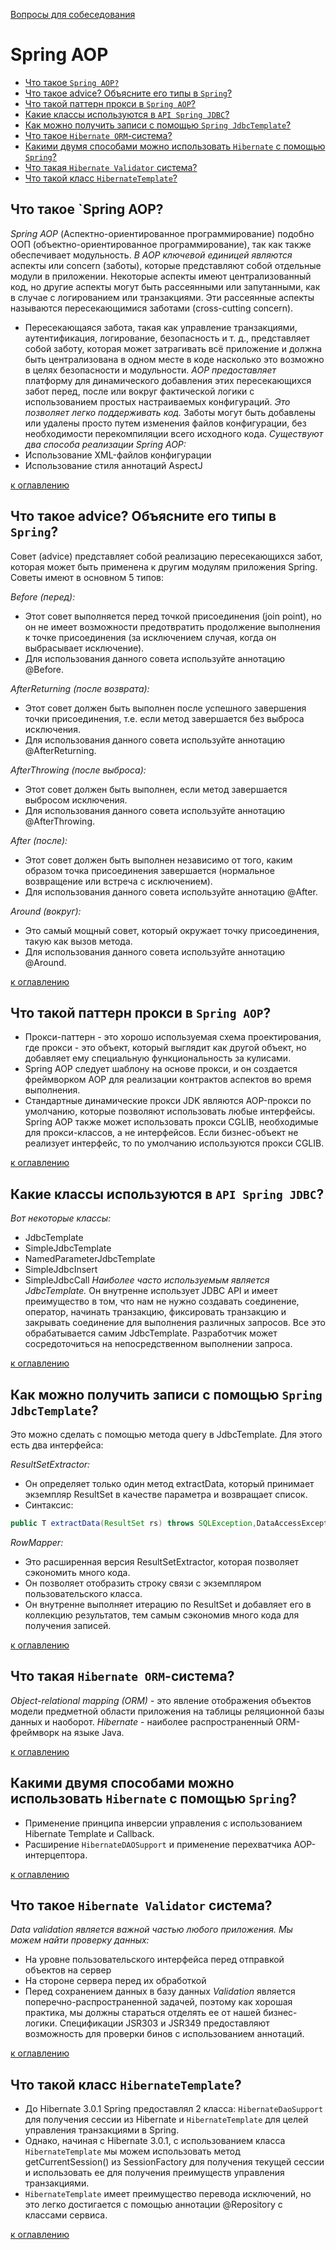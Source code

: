 [Вопросы для собеседования](README.md)

# Spring AOP
+ [Что такое `Spring AOP?`](#Что-такое-Spring-AOP)
+ [Что такое advice? Объясните его типы в `Spring`?](#Что-такое-advice?-Объясните-его-типы-в-Spring)
+ [Что такой паттерн прокси в `Spring AOP`?](#Что-такой-паттерн-прокси-в-Spring-AOP)
+ [Какие классы используются в `API Spring JDBC`?](#Какие-классы-используются-в-API-Spring-JDBC)
+ [Как можно получить записи с помощью `Spring JdbcTemplate`?](#Как-можно-получить-записи-с-помощью-Sprin-JdbcTemplate)
+ [Что такое `Hibernate ORM`-система?](#Что-такая-Hibernate-ORM-система)
+ [Какими двумя способами можно использовать `Hibernate` с помощью `Spring`?](#Какими-двумя-способами-можно-использовать-Hibernate-с-помощью-Spring)
+ [Что такая `Hibernate Validator` система?](#Что-такая-Hibernate-Validator-система)
+ [Что такой класс `HibernateTemplate`?](#Что-такой-класс-HibernateTemplate)

## Что такое `Spring AOP?
_Spring AOP_ (Аспектно-ориентированное программирование) подобно ООП (объектно-ориентированное программирование), так как также обеспечивает модульность.
_В AOP ключевой единицей являются_ аспекты или concern (заботы), которые представляют собой отдельные модули в приложении. Некоторые аспекты имеют централизованный код, но другие аспекты могут быть рассеянными или запутанными, как в случае с логированием или транзакциями. Эти рассеянные аспекты называются пересекающимися заботами (cross-cutting concern).
+ Пересекающаяся забота, такая как управление транзакциями, аутентификация, логирование, безопасность и т. д., представляет собой заботу, которая может затрагивать всё приложение и должна быть централизована в одном месте в коде насколько это возможно в целях безопасности и модульности.
_AOP предоставляет_  платформу для динамического добавления этих пересекающихся забот перед, после или вокруг фактической логики с использованием простых настраиваемых конфигураций.
_Это позволяет легко поддерживать код._ Заботы могут быть добавлены или удалены просто путем изменения файлов конфигурации, без необходимости перекомпиляции всего исходного кода.
_Существуют два способа реализации Spring AOP:_
+ Использование XML-файлов конфигурации
+ Использование стиля аннотаций AspectJ

[к оглавлению](#Спринг-aop)

## Что такое advice? Объясните его типы в `Spring`?
Совет (advice) представляет собой реализацию пересекающихся забот, которая может быть применена к другим модулям приложения Spring. Советы имеют в основном 5 типов:

_Before (перед):_
+ Этот совет выполняется перед точкой присоединения (join point), но он не имеет возможности предотвратить продолжение выполнения к точке присоединения (за исключением случая, когда он выбрасывает исключение).
+ Для использования данного совета используйте аннотацию @Before.

_AfterReturning (после возврата):_
+ Этот совет должен быть выполнен после успешного завершения точки присоединения, т.е. если метод завершается без выброса исключения.
+ Для использования данного совета используйте аннотацию @AfterReturning.

_AfterThrowing (после выброса):_
+ Этот совет должен быть выполнен, если метод завершается выбросом исключения.
+ Для использования данного совета используйте аннотацию @AfterThrowing.

_After (после):_
+ Этот совет должен быть выполнен независимо от того, каким образом точка присоединения завершается (нормальное возвращение или встреча с исключением).
+ Для использования данного совета используйте аннотацию @After.

_Around (вокруг):_
+ Это самый мощный совет, который окружает точку присоединения, такую как вызов метода.
+ Для использования данного совета используйте аннотацию @Around.

[к оглавлению](#Спринг-aop)


## Что такой паттерн прокси в `Spring AOP`?
+ Прокси-паттерн - это хорошо используемая схема проектирования, где прокси - это объект, который выглядит как другой объект, но добавляет ему специальную функциональность за кулисами.
+ Spring AOP следует шаблону на основе прокси, и он создается фреймворком AOP для реализации контрактов аспектов во время выполнения.
+ Стандартные динамические прокси JDK являются AOP-прокси по умолчанию, которые позволяют использовать любые интерфейсы. Spring AOP также может использовать прокси CGLIB, необходимые для прокси-классов, а не интерфейсов. Если бизнес-объект не реализует интерфейс, то по умолчанию используются прокси CGLIB.

[к оглавлению](#Спринг-aop)

## Какие классы используются в `API Spring JDBC`?
_Вот некоторые классы:_
+ JdbcTemplate
+ SimpleJdbcTemplate
+ NamedParameterJdbcTemplate
+ SimpleJdbcInsert
+ SimpleJdbcCall
_Наиболее часто используемым является JdbcTemplate._ Он внутренне использует JDBC API и имеет преимущество в том, что нам не нужно создавать соединение, оператор, начинать транзакцию, фиксировать транзакцию и закрывать соединение для выполнения различных запросов. Все это обрабатывается самим JdbcTemplate. Разработчик может сосредоточиться на непосредственном выполнении запроса.

[к оглавлению](#Спринг-aop)

## Как можно получить записи с помощью `Spring JdbcTemplate`?
Это можно сделать с помощью метода query в JdbcTemplate. Для этого есть два интерфейса:

_ResultSetExtractor:_
+ Он определяет только один метод extractData, который принимает экземпляр ResultSet в качестве параметра и возвращает список.
+ Синтаксис:

```java
public T extractData(ResultSet rs) throws SQLException,DataAccessException;
```
_RowMapper:_
+ Это расширенная версия ResultSetExtractor, которая позволяет сэкономить много кода.
+ Он позволяет отобразить строку связи с экземпляром пользовательского класса.
+ Он внутренне выполняет итерацию по ResultSet и добавляет его в коллекцию результатов, тем самым сэкономив много кода для получения записей.

[к оглавлению](#Спринг-aop)

## Что такая `Hibernate ORM`-система?
_Object-relational mapping (ORM)_ - это явление отображения объектов модели предметной области приложения на таблицы реляционной базы данных и наоборот.
_Hibernate_ - наиболее распространенный ORM-фреймворк на языке Java.

[к оглавлению](#Спринг-aop)

## Какими двумя способами можно использовать `Hibernate` с помощью `Spring`?
+ Применение принципа инверсии управления с использованием Hibernate Template и Callback.
+ Расширение `HibernateDAOSupport` и применение перехватчика AOP-интерцептора.

[к оглавлению](#Спринг-aop)

##  Что такое `Hibernate Validator` система?
_Data validation является важной частью любого приложения. Мы можем найти проверку данных:_
 + На уровне пользовательского интерфейса перед отправкой объектов на сервер
 + На стороне сервера перед их обработкой
 + Перед сохранением данных в базу данных
_Validation_ является поперечно-распространенной задачей, поэтому как хорошая практика, мы должны стараться отделять ее от нашей бизнес-логики. Спецификации JSR303 и JSR349 предоставляют возможность для проверки бинов с использованием аннотаций.

[к оглавлению](#Спринг-aop)

##  Что такой класс `HibernateTemplate`?
+ До Hibernate 3.0.1 Spring предоставлял 2 класса: `HibernateDaoSupport` для получения сессии из Hibernate и `HibernateTemplate` для целей управления транзакциями в Spring.
+ Однако, начиная с Hibernate 3.0.1, с использованием класса `HibernateTemplate` мы можем использовать метод getCurrentSession() из SessionFactory для получения текущей сессии и использовать ее для получения преимуществ управления транзакциями.
+ `HibernateTemplate` имеет преимущество перевода исключений, но это легко достигается с помощью аннотации @Repository с классами сервиса.

[к оглавлению](#Спринг-aop)




